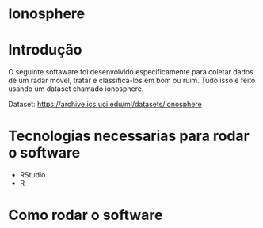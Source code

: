 # Ionosphere

# Introdução

O seguinte softaware foi desenvolvido especificamente para coletar dados de um radar movel, tratar e classifica-los em bom ou ruim. Tudo isso é feito usando um dataset chamado ionosphere.

Dataset:
https://archive.ics.uci.edu/ml/datasets/ionosphere


# Tecnologias necessarias para rodar o software

- RStudio
- R 

# Como rodar o software 

